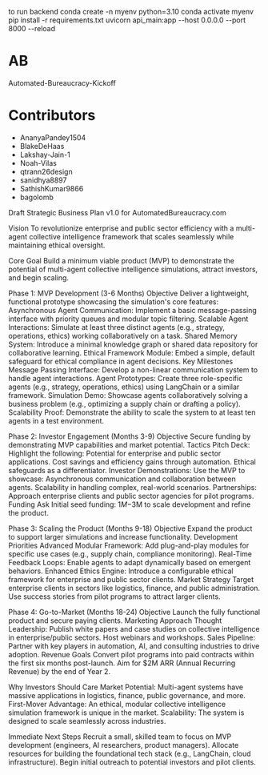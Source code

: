 to run backend
conda create -n myenv python=3.10 
conda activate myenv
pip install -r requirements.txt
uvicorn api_main:app --host 0.0.0.0 --port 8000 --reload


# AB
Automated-Bureaucracy-Kickoff


# Contributors
- AnanyaPandey1504
- BlakeDeHaas
- Lakshay-Jain-1
- Noah-Vilas
- qtrann26design
- sanidhya8897
- SathishKumar9866
- bagolomb

Draft Strategic Business Plan v1.0 for AutomatedBureaucracy.com

Vision
To revolutionize enterprise and public sector efficiency with a multi-agent collective intelligence framework that scales seamlessly while maintaining ethical oversight.

Core Goal
Build a minimum viable product (MVP) to demonstrate the potential of multi-agent collective intelligence simulations, attract investors, and begin scaling.

Phase 1: MVP Development (3-6 Months)
Objective
Deliver a lightweight, functional prototype showcasing the simulation's core features:
Asynchronous Agent Communication: Implement a basic message-passing interface with priority queues and modular topic filtering.
Scalable Agent Interactions: Simulate at least three distinct agents (e.g., strategy, operations, ethics) working collaboratively on a task.
Shared Memory System: Introduce a minimal knowledge graph or shared data repository for collaborative learning.
Ethical Framework Module: Embed a simple, default safeguard for ethical compliance in agent decisions.
Key Milestones
Message Passing Interface: Develop a non-linear communication system to handle agent interactions.
Agent Prototypes: Create three role-specific agents (e.g., strategy, operations, ethics) using LangChain or a similar framework.
Simulation Demo: Showcase agents collaboratively solving a business problem (e.g., optimizing a supply chain or drafting a policy).
Scalability Proof: Demonstrate the ability to scale the system to at least ten agents in a test environment.

Phase 2: Investor Engagement (Months 3-9)
Objective
Secure funding by demonstrating MVP capabilities and market potential.
Tactics
Pitch Deck: Highlight the following:
Potential for enterprise and public sector applications.
Cost savings and efficiency gains through automation.
Ethical safeguards as a differentiator.
Investor Demonstrations: Use the MVP to showcase:
Asynchronous communication and collaboration between agents.
Scalability in handling complex, real-world scenarios.
Partnerships: Approach enterprise clients and public sector agencies for pilot programs.
Funding Ask
Initial seed funding: $1M-$3M to scale development and refine the product.

Phase 3: Scaling the Product (Months 9-18)
Objective
Expand the product to support larger simulations and increase functionality.
Development Priorities
Advanced Modular Framework:
Add plug-and-play modules for specific use cases (e.g., supply chain, compliance monitoring).
Real-Time Feedback Loops:
Enable agents to adapt dynamically based on emergent behaviors.
Enhanced Ethics Engine:
Introduce a configurable ethical framework for enterprise and public sector clients.
Market Strategy
Target enterprise clients in sectors like logistics, finance, and public administration.
Use success stories from pilot programs to attract larger clients.

Phase 4: Go-to-Market (Months 18-24)
Objective
Launch the fully functional product and secure paying clients.
Marketing Approach
Thought Leadership:
Publish white papers and case studies on collective intelligence in enterprise/public sectors.
Host webinars and workshops.
Sales Pipeline:
Partner with key players in automation, AI, and consulting industries to drive adoption.
Revenue Goals
Convert pilot programs into paid contracts within the first six months post-launch.
Aim for $2M ARR (Annual Recurring Revenue) by the end of Year 2.

Why Investors Should Care
Market Potential: Multi-agent systems have massive applications in logistics, finance, public governance, and more.
First-Mover Advantage: An ethical, modular collective intelligence simulation framework is unique in the market.
Scalability: The system is designed to scale seamlessly across industries.

Immediate Next Steps
Recruit a small, skilled team to focus on MVP development (engineers, AI researchers, product managers).
Allocate resources for building the foundational tech stack (e.g., LangChain, cloud infrastructure).
Begin initial outreach to potential investors and pilot clients.
